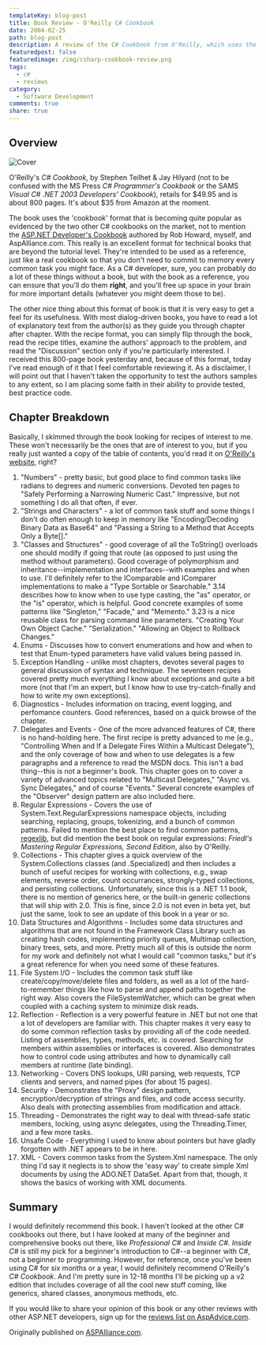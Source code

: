 ```yaml
---
templateKey: blog-post
title: Book Review - O'Reilly C# Cookbook
date: 2004-02-25
path: blog-post
description: A review of the C# Cookbook from O'Reilly, which uses the format of problem-solution recipes that has been growing in popularity in tech books in the last couple of years. Recommendation - this is a great reference for C# developers.
featuredpost: false
featuredimage: /img/csharp-cookbook-review.png
tags:
  - c#
  - reviews
category:
  - Software Development
comments: true
share: true
---
```


## Overview

![Cover](/img/csharp-cookbook-cover.jpg)

O'Reilly's *C# Cookbook*, by Stephen Teilhet & Jay Hilyard (not to be confused with the MS Press *C# Programmer's Cookbook* or the SAMS *Visual C# .NET 2003 Developers' Cookbook*), retails for $49.95 and is about 800 pages.  It's about $35 from Amazon at the moment.

The book uses the 'cookbook' format that is becoming quite popular as evidenced by the two other C# cookbooks on the market, not to mention the [ASP.NET Developer's Cookbook](http://aspalliance.com/cookbook/) authored by Rob Howard, myself, and AspAlliance.com.  This really is an excellent format for technical books that are beyond the tutorial level.  They're intended to be used as a reference, just like a real cookbook so that you don't need to commit to memory every common task you might face.  As a C# developer, sure, you can probably do a lot of these things without a book, but with the book as a reference, you can ensure that you'll do them **right**, and you'll free up space in your brain for more important details (whatever you might deem those to be).

The other nice thing about this format of book is that it is very easy to get a feel for its usefulness.  With most dialog-driven books, you have to read a lot of explanatory text from the author(s) as they guide you through chapter after chapter.  With the recipe format, you can simply flip through the book, read the recipe titles, examine the authors' approach to the problem, and read the "Discussion" section only if you're particularly interested.  I received this 800-page book yesterday and, because of this format, today I've read enough of it that I feel comfortable reviewing it.  As a disclaimer, I will point out that I haven't taken the opportunity to test the authors samples to any extent, so I am placing some faith in their ability to provide tested, best practice code.

## Chapter Breakdown

Basically, I skimmed through the book looking for recipes of interest to me.  These won't necessarily be the ones that are of interest to you, but if you really just wanted a copy of the table of contents, you'd read it on [O'Reilly's website](http://www.oreilly.com/catalog/csharpckbk/toc.html), right?

1. "Numbers" - pretty basic, but good place to find common tasks like radians to degrees and numeric conversions.  Devoted ten pages to "Safely Performing a Narrowing Numeric Cast."  Impressive, but not something I do all that often, if ever.
2. "Strings and Characters" - a lot of common task stuff and some things I don't do often enough to keep in memory like "Encoding/Decoding Binary Data as Base64" and "Passing a String to a Method that Accepts Only a Byte[]."
3. "Classes and Structures" - good coverage of all the ToString() overloads one should modify if going that route (as opposed to just using the method without parameters).  Good coverage of polymorphism and inheritance--implementation and interfaces--with examples and when to use.  I'll definitely refer to the IComparable and IComparer implementations to make a "Type Sortable or Searchable."  3.14 describes how to know when to use type casting, the "as" operator, or the "is" operator, which is helpful.  Good concrete examples of some patterns like "Singleton," "Facade," and "Memento."  3.23 is a nice reusable class for parsing command line parameters.  "Creating Your Own Object Cache."  "Serialization."  "Allowing an Object to Rollback Changes."
4. Enums - Discusses how to convert enumerations and how and when to test that Enum-typed parameters have valid values being passed in.
5. Exception Handling - unlike most chapters, devotes several pages to general discussion of syntax and technique.  The seventeen recipes covered pretty much everything I know about exceptions and quite a bit more (not that I'm an expert, but I know how to use try-catch-finally and how to write my own exceptions).
6. Diagnostics - Includes information on tracing, event logging, and perfomance counters.  Good references, based on a quick browse of the chapter.
7. Delegates and Events - One of the more advanced features of C#, there is no hand-holding here.  The first recipe is pretty advanced to me (e.g., "Controlling When and If a Delegate Fires Within a Multicast Delegate"), and the only coverage of how and when to use delegates is a few paragraphs and a reference to read the MSDN docs.  This isn't a bad thing--this is not a beginner's book.  This chapter goes on to cover a variety of advanced topics related to "Multicast Delegates," "Async vs. Sync Delegates," and of course "Events."  Several concrete examples of the "Observer" design pattern are also included here.
8. Regular Expressions - Covers the use of System.Text.RegularExpressions namespace objects, including searching, replacing, groups, tokenizing, and a bunch of common patterns.  Failed to mention the best place to find common patterns, [regexlib](http://regexlib.com/), but did mention the best book on regular expressions: *Friedl's Mastering Regular Expressions, Second Edition*, also by O'Reilly.
9. Collections - This chapter gives a quick overview of the System.Collections classes (and .Specialized) and then includes a bunch of useful recipes for working with collections, e.g., swap elements, reverse order, count occurrances, strongly-typed collections, and persisting collections.  Unfortunately, since this is a .NET 1.1 book, there is no mention of generics here, or the built-in generic collections that will ship with 2.0.  This is fine, since 2.0 is not even in beta yet, but just the same, look to see an update of this book in a year or so.
10. Data Structures and Algorithms - Includes some data structures and algorithms that are not found in the Framework Class Library such as creating hash codes, implementing priority queues, Multimap collection, binary trees, sets, and more.  Pretty much all of this is outside the norm for my work and definitely not what I would call "common tasks," but it's a great reference for when you need some of these features.
11. File System I/O - Includes the common task stuff like create/copy/move/delete files and folders, as well as a lot of the hard-to-remember things like how to parse and append paths together the right way.  Also covers the FileSystemWatcher, which can be great when coupled with a caching system to minimize disk reads.
12. Reflection - Reflection is a very powerful feature in .NET but not one that a lot of developers are familiar with.  This chapter makes it very easy to do some common reflection tasks by providing all of the code needed.  Listing of assemblies, types, methods, etc. is covered.  Searching for members within assemblies or interfaces is covered.  Also demonstrates how to control code using attributes and how to dynamically call members at runtime (late binding).
13. Networking - Covers DNS lookups, URI parsing, web requests, TCP clients and servers, and named pipes (for about 15 pages).
14. Security - Demonstrates the "Proxy" design pattern, encryption/decryption of strings and files, and code access security.  Also deals with protecting assemblies from modification and attack.
15. Threading - Demonstrates the right way to deal with thread-safe static members, locking, using async delegates, using the Threading.Timer, and a few more tasks.
16. Unsafe Code - Everything I used to know about pointers but have gladly forgotten with .NET appears to be in here.
17. XML - Covers common tasks from the System.Xml namespace.  The only thing I'd say it neglects is to show the 'easy way' to create simple Xml documents by using the ADO.NET DataSet.  Apart from that, though, it shows the basics of working with XML documents.

## Summary

I would definitely recommend this book.  I haven't looked at the other C# cookbooks out there, but I have looked at many of the beginner and comprehensive books out there, like *Professional C#* and *Inside C#*.  *Inside C#* is still my pick for a beginner's introduction to C#--a beginner with C#, not a beginner to programming.  However, for reference, once you've been using C# for six months or a year, I would definitely recommend O'Reilly's *C# Cookbook*.  And I'm pretty sure in 12-18 months I'll be picking up a v2 edition that includes coverage of all the cool new stuff coming, like generics, shared classes, anonymous methods, etc.

If you would like to share your opinion of this book or any other reviews with other ASP.NET developers, sign up for the [reviews list on AspAdvice.com](http://aspadvice.com/SignUp/list.aspx?l=70&c=16).

Originally published on [ASPAlliance.com](http://aspalliance.com/381_Book_Review_OReilly_C_Cookbook).
